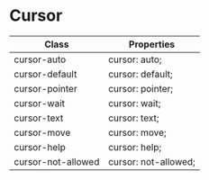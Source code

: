 # Cursor

| Class              | Properties           |
| ------------------ | -------------------- |
| cursor-auto        | cursor: auto;        |
| cursor-default     | cursor: default;     |
| cursor-pointer     | cursor: pointer;     |
| cursor-wait        | cursor: wait;        |
| cursor-text        | cursor: text;        |
| cursor-move        | cursor: move;        |
| cursor-help        | cursor: help;        |
| cursor-not-allowed | cursor: not-allowed; |
